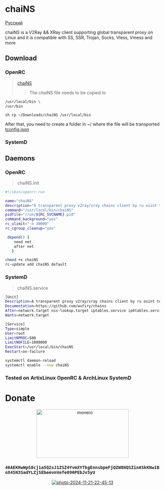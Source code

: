 # chaiNS
[Русский](https://github.com/wufiry/chains/blob/main/README_RU.md "Сменить Язык")

chaiNS is a V2Ray && XRay client supporting global transparent proxy on Linux and  it is compatible with SS, SSR, Trojan, Socks, Vless, Vmess and more


## Download
### OpenRC
> [chaiNS](https://github.com/wufiry/chains/blob/main/OpenRC/chaiNS "Programm File")
>> The chaiNS file needs to be copied to
```sh
/usr/local/bin \
/usr/bin
```
``sh
cp ~/Downloads/chaiNS /usr/local/bin 
``

After that, you need to create a folder in ~/ where the file will be transported [tconfig.json](https://github.com/wufiry/chains/blob/main/OpenRC/tconfig.json "Config v2ray & xray core")
### SystemD

## Daemons
### OpenRC 
> chaiNS.init
```sh
#!/sbin/openrc-run

name="chaiNS"
description="A transparent proxy v2ray/xray chains client by ru osint team - tw"
command="/usr/local/bin/chaiNS"
pidfile="/run/${RC_SVCNAME}.pid"
command_background="yes"
rc_ulimit="-n 30000"
rc_cgroup_cleanup="yes"

 depend() {
	need net
	after net
   }
```
```sh
chmod +x chaiNS
rc-update add chaiNS default
```
### SystemD
> chaiNS.service
```sh
[Unit]
Description=A transparent proxy v2ray/xray chains client by ru osint team - tw
Documentation=https://github.com/wufiry/chains
After=network.target nss-lookup.target iptables.service ip6tables.service nftables.service
Wants=network.target

[Service]
Type=simple
User=root
LimitNPROC=500
LimitNOFILE=1000000
ExecStart=/usr/local/bin/chaiNS
Restart=on-failure
```
```sh
systemctl daemon-reload
systemctl enable --now chaiNS
```
### Tested on ArtixLinux OpenRC & ArchLinux SystemD

# Donate

<p align="center">
<img src="https://www.crypto-news.net/wp-content/uploads/2016/09/monero.png" alt="monero" width="300" height="158"/>
</p>
	
 ### `46AEKHwWpS8cj1a5Q2sJ1ZSZ4YvmXYTkgEnnsbpeFjQZW8NQSZinASkKNwiBoX4SN3SadYLZjSEbeevnVefe696PEbJv5yU`

 <p align="center">
 <a href="https://imgbb.com/"><img src="https://i.ibb.co/QmjfP6H/photo-2024-11-21-22-45-13.jpg" alt="photo-2024-11-21-22-45-13" border="0"></a>
